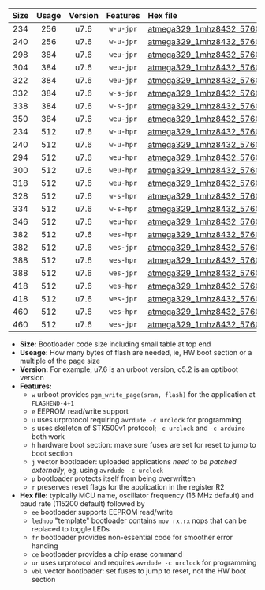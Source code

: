 |Size|Usage|Version|Features|Hex file|
|:-:|:-:|:-:|:-:|:--|
|234|256|u7.6|`w-u-jpr`|[atmega329_1mhz8432_57600bps_ur_vbl.hex](https://raw.githubusercontent.com/stefanrueger/urboot/main/atmega329_1mhz8432_57600bps_ur_vbl.hex)|
|240|256|u7.6|`w-u-jpr`|[atmega329_1mhz8432_57600bps_lednop_ur_vbl.hex](https://raw.githubusercontent.com/stefanrueger/urboot/main/atmega329_1mhz8432_57600bps_lednop_ur_vbl.hex)|
|298|384|u7.6|`weu-jpr`|[atmega329_1mhz8432_57600bps_ee_ur_vbl.hex](https://raw.githubusercontent.com/stefanrueger/urboot/main/atmega329_1mhz8432_57600bps_ee_ur_vbl.hex)|
|304|384|u7.6|`weu-jpr`|[atmega329_1mhz8432_57600bps_ee_lednop_ur_vbl.hex](https://raw.githubusercontent.com/stefanrueger/urboot/main/atmega329_1mhz8432_57600bps_ee_lednop_ur_vbl.hex)|
|322|384|u7.6|`weu-jpr`|[atmega329_1mhz8432_57600bps_ee_lednop_fr_ur_vbl.hex](https://raw.githubusercontent.com/stefanrueger/urboot/main/atmega329_1mhz8432_57600bps_ee_lednop_fr_ur_vbl.hex)|
|332|384|u7.6|`w-s-jpr`|[atmega329_1mhz8432_57600bps_vbl.hex](https://raw.githubusercontent.com/stefanrueger/urboot/main/atmega329_1mhz8432_57600bps_vbl.hex)|
|338|384|u7.6|`w-s-jpr`|[atmega329_1mhz8432_57600bps_lednop_vbl.hex](https://raw.githubusercontent.com/stefanrueger/urboot/main/atmega329_1mhz8432_57600bps_lednop_vbl.hex)|
|350|384|u7.6|`weu-jpr`|[atmega329_1mhz8432_57600bps_ee_lednop_fr_ce_ur_vbl.hex](https://raw.githubusercontent.com/stefanrueger/urboot/main/atmega329_1mhz8432_57600bps_ee_lednop_fr_ce_ur_vbl.hex)|
|234|512|u7.6|`w-u-hpr`|[atmega329_1mhz8432_57600bps_ur.hex](https://raw.githubusercontent.com/stefanrueger/urboot/main/atmega329_1mhz8432_57600bps_ur.hex)|
|240|512|u7.6|`w-u-hpr`|[atmega329_1mhz8432_57600bps_lednop_ur.hex](https://raw.githubusercontent.com/stefanrueger/urboot/main/atmega329_1mhz8432_57600bps_lednop_ur.hex)|
|294|512|u7.6|`weu-hpr`|[atmega329_1mhz8432_57600bps_ee_ur.hex](https://raw.githubusercontent.com/stefanrueger/urboot/main/atmega329_1mhz8432_57600bps_ee_ur.hex)|
|300|512|u7.6|`weu-hpr`|[atmega329_1mhz8432_57600bps_ee_lednop_ur.hex](https://raw.githubusercontent.com/stefanrueger/urboot/main/atmega329_1mhz8432_57600bps_ee_lednop_ur.hex)|
|318|512|u7.6|`weu-hpr`|[atmega329_1mhz8432_57600bps_ee_lednop_fr_ur.hex](https://raw.githubusercontent.com/stefanrueger/urboot/main/atmega329_1mhz8432_57600bps_ee_lednop_fr_ur.hex)|
|328|512|u7.6|`w-s-hpr`|[atmega329_1mhz8432_57600bps.hex](https://raw.githubusercontent.com/stefanrueger/urboot/main/atmega329_1mhz8432_57600bps.hex)|
|334|512|u7.6|`w-s-hpr`|[atmega329_1mhz8432_57600bps_lednop.hex](https://raw.githubusercontent.com/stefanrueger/urboot/main/atmega329_1mhz8432_57600bps_lednop.hex)|
|346|512|u7.6|`weu-hpr`|[atmega329_1mhz8432_57600bps_ee_lednop_fr_ce_ur.hex](https://raw.githubusercontent.com/stefanrueger/urboot/main/atmega329_1mhz8432_57600bps_ee_lednop_fr_ce_ur.hex)|
|382|512|u7.6|`wes-hpr`|[atmega329_1mhz8432_57600bps_ee.hex](https://raw.githubusercontent.com/stefanrueger/urboot/main/atmega329_1mhz8432_57600bps_ee.hex)|
|382|512|u7.6|`wes-jpr`|[atmega329_1mhz8432_57600bps_ee_vbl.hex](https://raw.githubusercontent.com/stefanrueger/urboot/main/atmega329_1mhz8432_57600bps_ee_vbl.hex)|
|388|512|u7.6|`wes-hpr`|[atmega329_1mhz8432_57600bps_ee_lednop.hex](https://raw.githubusercontent.com/stefanrueger/urboot/main/atmega329_1mhz8432_57600bps_ee_lednop.hex)|
|388|512|u7.6|`wes-jpr`|[atmega329_1mhz8432_57600bps_ee_lednop_vbl.hex](https://raw.githubusercontent.com/stefanrueger/urboot/main/atmega329_1mhz8432_57600bps_ee_lednop_vbl.hex)|
|418|512|u7.6|`wes-hpr`|[atmega329_1mhz8432_57600bps_ee_lednop_fr.hex](https://raw.githubusercontent.com/stefanrueger/urboot/main/atmega329_1mhz8432_57600bps_ee_lednop_fr.hex)|
|418|512|u7.6|`wes-jpr`|[atmega329_1mhz8432_57600bps_ee_lednop_fr_vbl.hex](https://raw.githubusercontent.com/stefanrueger/urboot/main/atmega329_1mhz8432_57600bps_ee_lednop_fr_vbl.hex)|
|460|512|u7.6|`wes-hpr`|[atmega329_1mhz8432_57600bps_ee_lednop_fr_ce.hex](https://raw.githubusercontent.com/stefanrueger/urboot/main/atmega329_1mhz8432_57600bps_ee_lednop_fr_ce.hex)|
|460|512|u7.6|`wes-jpr`|[atmega329_1mhz8432_57600bps_ee_lednop_fr_ce_vbl.hex](https://raw.githubusercontent.com/stefanrueger/urboot/main/atmega329_1mhz8432_57600bps_ee_lednop_fr_ce_vbl.hex)|

- **Size:** Bootloader code size including small table at top end
- **Useage:** How many bytes of flash are needed, ie, HW boot section or a multiple of the page size
- **Version:** For example, u7.6 is an urboot version, o5.2 is an optiboot version
- **Features:**
  + `w` urboot provides `pgm_write_page(sram, flash)` for the application at `FLASHEND-4+1`
  + `e` EEPROM read/write support
  + `u` uses urprotocol requiring `avrdude -c urclock` for programming
  + `s` uses skeleton of STK500v1 protocol; `-c urclock` and `-c arduino` both work
  + `h` hardware boot section: make sure fuses are set for reset to jump to boot section
  + `j` vector bootloader: uploaded applications *need to be patched externally*, eg, using `avrdude -c urclock`
  + `p` bootloader protects itself from being overwritten
  + `r` preserves reset flags for the application in the register R2
- **Hex file:** typically MCU name, oscillator frequency (16 MHz default) and baud rate (115200 default) followed by
  + `ee` bootloader supports EEPROM read/write
  + `lednop` "template" bootloader contains `mov rx,rx` nops that can be replaced to toggle LEDs
  + `fr` bootloader provides non-essential code for smoother error handing
  + `ce` bootloader provides a chip erase command
  + `ur` uses urprotocol and requires `avrdude -c urclock` for programming
  + `vbl` vector bootloader: set fuses to jump to reset, not the HW boot section
